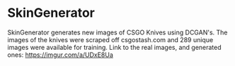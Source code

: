 # SkinGenerator
SkinGenerator generates new images of CSGO Knives using DCGAN's. 
The images of the knives were scraped off csgostash.com and 289 unique images were available for training. 
Link to the real images, and generated ones:
https://imgur.com/a/UDxE8Ua

